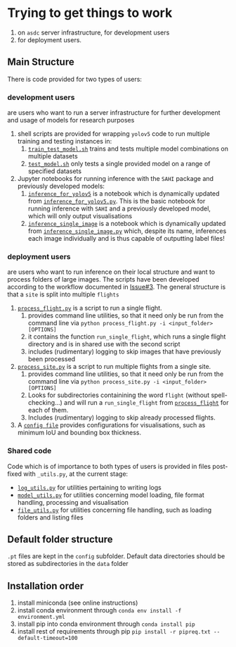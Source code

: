 # Trying to get things to work 
1. on `asdc` server infrastructure, for development users
2. for deployment users.

## Main Structure
There is code provided for two types of users:
### development users
are users who want to run a server infrastructure for further development and usage of models for research purposes
1. shell scripts are provided for wrapping `yolov5` code to run multiple training and testing instances in:
   1. [`train_test_model.sh`](./train_test_models.sh) trains and tests multiple model combinations on multiple datasets
   2. [`test_model.sh`](./test_model.sh) only tests a single provided model on a range of specified datasets
2. Jupyter notebooks for running inference with the `SAHI` package and previously developed models:
   1. [`inference_for_yolov5`](./inference_for_yolov5.ipynb) is a notebook which is dynamically updated from [`inference_for_yolov5.py`](./inference_for_yolov5.py). This is the basic notebook for running inference with `SAHI` and a previously developed model, which will only output visualisations
   2. [`inference_single_image`](./inference_for_yolov5.ipynb) is a notebook which is dynamically updated from [`inference_single_image.py`](./inference_single_image.py) which, despite its name, inferences each image individually and is thus capable of outputting label files!

### deployment users
are users who want to run inference on their local structure and want to process folders of large images. The scripts have been developed according to the workflow documented in [Issue#3](https://github.com/NicoMandel/asdc_mwe/issues/3). The general structure is that a `site` is split into multiple `flights`
1. [`process_flight.py`](./process_flight.py) is a script to run a single flight.
   1. provides command line utilities, so that it need only be run from the command line via `python process_flight.py -i <input_folder> [OPTIONS]`
   2. it contains the function `run_single_flight`, which runs a single flight directory and is in shared use with the second script
   3. includes (rudimentary) logging to skip images that have previously been processed
2. [`process_site.py`](./process_site.py) is a script to run multiple flights from a single site. 
   1. provides command line utilities, so that it need only be run from the command line via `python process_site.py -i <input_folder> [OPTIONS]`
   2. Looks for subdirectories containining the word `flight` (without spell-checking...) and will run a `run_single_flight` from [`process_flight`](./process_flight.py) for each of them.
   3. Includes (rudimentary) logging to skip already processed flights.
3. A [`config file`](./config/sahi_config.yaml) provides configurations for visualisations, such as minimum IoU and bounding box thickness. 

### Shared code
Code which is of importance to both types of users is provided in files post-fixed with `_utils.py`, at the current stage:
* [`log_utils.py`](./log_utils.py) for utilities pertaining to writing logs
* [`model_utils.py`](./model_utils.py) for utilities concerning model loading, file format handling, processing and visualisation
* [`file_utils.py`](./file_utils.py) for utilities concerning file handling, such as loading folders and listing files

## Default folder structure
`.pt` files are kept in the `config` subfolder.
Default data directories should be stored as subdirectories in the `data` folder

## Installation order
1. install miniconda (see online instructions)
2. install conda environment through `conda env install -f environment.yml`
3. install pip into conda environment through `conda install pip`
4. install rest of requirements through pip `pip install -r pipreq.txt --default-timeout=100`